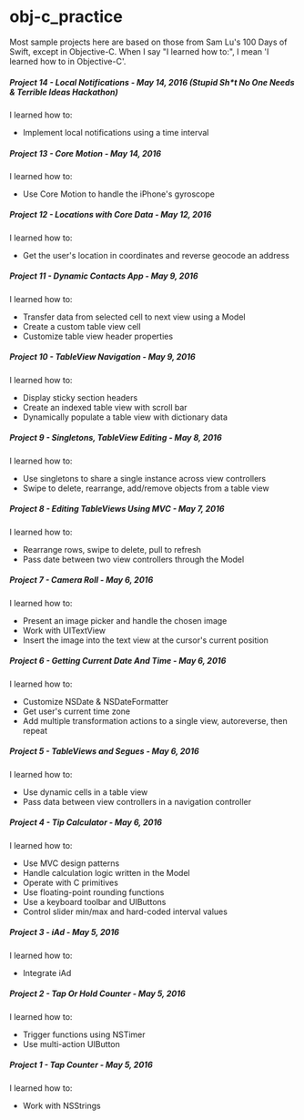 # obj-c_practice
Most sample projects here are based on those from Sam Lu's 100 Days of Swift, except in Objective-C. When I say "I learned how to:", I mean 'I learned how to in Objective-C'.

<h5>Project 14 - Local Notifications - May 14, 2016 (Stupid Sh*t No One Needs & Terrible Ideas Hackathon)</h5>
  I learned how to:
  <ul>
    <li>Implement local notifications using a time interval</li>
  </ul>
<h5>Project 13 - Core Motion - May 14, 2016</h5>
  I learned how to:
  <ul>
    <li>Use Core Motion to handle the iPhone's gyroscope</li>
  </ul>
<h5>Project 12 - Locations with Core Data - May 12, 2016</h5>
  I learned how to:
  <ul>
    <li>Get the user's location in coordinates and reverse geocode an address</li>
  </ul>
<h5>Project 11 - Dynamic Contacts App - May 9, 2016</h5>
  I learned how to:
  <ul>
    <li>Transfer data from selected cell to next view using a Model</li>
    <li>Create a custom table view cell</li>
    <li>Customize table view header properties</li>
  </ul>
<h5>Project 10 - TableView Navigation - May 9, 2016</h5>
  I learned how to:
  <ul>
    <li>Display sticky section headers</li>
    <li>Create an indexed table view with scroll bar</li>
    <li>Dynamically populate a table view with dictionary data</li>
  </ul>
<h5>Project 9 - Singletons, TableView Editing - May 8, 2016</h5>
  I learned how to:
  <ul>
    <li>Use singletons to share a single instance across view controllers</li>
    <li>Swipe to delete, rearrange, add/remove objects from a table view</li>
  </ul>
<h5>Project 8 - Editing TableViews Using MVC - May 7, 2016</h5>
  I learned how to:
  <ul>
    <li>Rearrange rows, swipe to delete, pull to refresh</li>
    <li>Pass date between two view controllers through the Model</li>
  </ul>
<h5>Project 7 - Camera Roll - May 6, 2016</h5>
  I learned how to:
  <ul>
    <li>Present an image picker and handle the chosen image</li>
    <li>Work with UITextView</li>
    <li>Insert the image into the text view at the cursor's current position</li>
  </ul>
<h5>Project 6 - Getting Current Date And Time - May 6, 2016</h5>
  I learned how to:
  <ul>
    <li>Customize NSDate & NSDateFormatter</li>
    <li>Get user's current time zone</li>
    <li>Add multiple transformation actions to a single view, autoreverse, then repeat</li>
  </ul>
<h5>Project 5 - TableViews and Segues - May 6, 2016</h5>
  I learned how to:
  <ul>
    <li>Use dynamic cells in a table view</li>
    <li>Pass data between view controllers in a navigation controller</li>
  </ul>
<h5>Project 4 - Tip Calculator - May 6, 2016</h5>
  I learned how to:
  <ul>
    <li>Use MVC design patterns</li>
    <li>Handle calculation logic written in the Model</li>
    <li>Operate with C primitives</li>
    <li>Use floating-point rounding functions</li>
    <li>Use a keyboard toolbar and UIButtons</li>
    <li>Control slider min/max and hard-coded interval values</li>
  </ul>
<h5>Project 3 - iAd - May 5, 2016</h5>
  I learned how to:
  <ul>
    <li>Integrate iAd</li>
  </ul>
<h5>Project 2 - Tap Or Hold Counter - May 5, 2016</h5>
  I learned how to:
  <ul>
    <li>Trigger functions using NSTimer</li>
    <li>Use multi-action UIButton</li>
  </ul>
<h5>Project 1 - Tap Counter - May 5, 2016</h5>
  I learned how to:
  <ul>
    <li>Work with NSStrings</li>
  </ul>



